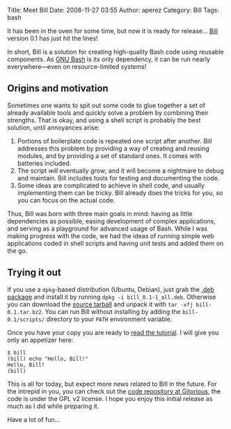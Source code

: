 Title: Meet Bill
Date: 2008-11-27 03:55
Author: aperez
Category: Bill
Tags: bash

It has been in the oven for some time, but now it is ready for
release... [Bill][] version 0.1 has just hit the lines!

In short, Bill is a solution for creating high-quality Bash code using
reusable components. As [GNU Bash][] is its only dependency, it can be
run nearly everywhere—even on resource-limited systems!

## Origins and motivation

Sometimes one wants to spit out some code to glue together a set of
already available tools and quickly solve a problem by combining their
strengths. That is okay, and using a shell script is probably the best
solution, until annoyances arise:

1.  Portions of boilerplate code is repeated one script after another.
    Bill addresses this problem by providing a way of creating and
    reusing modules, and by providing a set of standard ones. It comes
    with batteries included.
2.  The script *will* eventually grow; and it will become a nightmare to
    debug and maintain. Bill includes tools for testing and documenting
    the code.
3.  Some ideas are complicated to achieve in shell code, and usually
    implementing them can be tricky. Bill already does the tricks for
    you, so you can focus on the actual code.

Thus, Bill was born with three main goals in mind: having as little
dependencies as possible, easing development of complex applications,
and serving as a playground for advanced usage of Bash. While I was
making progress with the code, we had the ideas of running simple web
applications coded in shell scripts and having unit tests and added them
on the go.

## Trying it out

If you use a `dpkg`-based distribution (Ubuntu, Debian), just grab the
[.deb package][] and install it by running `dpkg -i bill_0.1-1_all.deb`.
Otherwise you can download the [source tarball][] and unpack it with
`tar -xfj bill-0.1.tar.bz2`. You can run Bill without installing by
adding the `bill-0.1/scripts/` directory to your `PATH` environment
variable.

Once you have your copy you are ready to [read the tutorial][]. I will
give you only an appetizer here:

    $ bill
    (bill) echo "Hello, Bill!"
    Hello, Bill!
    (bill)

This is all for today, but expect more news related to Bill in the
future. For the intrepid in you, you can check out the [code repository
at Gitorious][], the code is under the GPL v2 license. I hope you enjoy
this initial release as much as I did while preparing it.

Have a lot of fun...

  [Bill]: http://people.igalia.com/aperez/bill
  [GNU Bash]: http://www.gnu.org/software/bash
  [.deb package]: http://people.igalia.com/aperez/bill/releases/bill_0.1-1_all.deb
  [source tarball]: http://people.igalia.com/aperez/bill/releases/bill-0.1.tar.bz2
  [read the tutorial]: http://people.igalia.com/aperez/bill/tutorial.html
  [code repository at Gitorious]: http://gitorious.org/projects/bill
